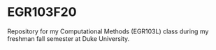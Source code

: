 # EGR103F20

Repository for my Computational Methods (EGR103L) class during my freshman fall semester at Duke University.


